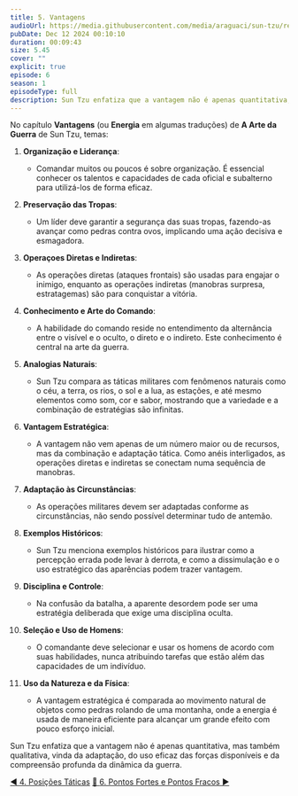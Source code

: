 ```yaml
---
title: 5. Vantagens
audioUrl: https://media.githubusercontent.com/media/araguaci/sun-tzu/refs/heads/main/public/audio/06-cap-05-vantagens.mp3
pubDate: Dec 12 2024 00:10:10
duration: 00:09:43
size: 5.45
cover: ""
explicit: true
episode: 6
season: 1
episodeType: full
description: Sun Tzu enfatiza que a vantagem não é apenas quantitativa, mas também qualitativa, vinda da adaptação, do uso eficaz das forças disponíveis e da compreensão profunda da dinâmica da guerra.
---
```


No capítulo **Vantagens** (ou **Energia** em algumas traduções) de **A Arte da Guerra** de Sun Tzu, temas:

  1. **Organização e Liderança**: 

     - Comandar muitos ou poucos é sobre organização. É essencial conhecer os talentos e capacidades de cada oficial e subalterno para utilizá-los de forma eficaz.

  2. **Preservação das Tropas**: 

     - Um líder deve garantir a segurança das suas tropas, fazendo-as avançar como pedras contra ovos, implicando uma ação decisiva e esmagadora.

  3. **Operaçoes Diretas e Indiretas**: 

     - As operações diretas (ataques frontais) são usadas para engajar o inimigo, enquanto as operações indiretas (manobras surpresa, estratagemas) são para conquistar a vitória.

  4. **Conhecimento e Arte do Comando**: 

     - A habilidade do comando reside no entendimento da alternância entre o visível e o oculto, o direto e o indireto. Este conhecimento é central na arte da guerra.

  5. **Analogias Naturais**: 

     - Sun Tzu compara as táticas militares com fenômenos naturais como o céu, a terra, os rios, o sol e a lua, as estações, e até mesmo elementos como som, cor e sabor, mostrando que a variedade e a combinação de estratégias são infinitas.

  6. **Vantagem Estratégica**: 

     - A vantagem não vem apenas de um número maior ou de recursos, mas da combinação e adaptação tática. Como anéis interligados, as operações diretas e indiretas se conectam numa sequência de manobras.

  7. **Adaptação às Circunstâncias**: 

     - As operações militares devem ser adaptadas conforme as circunstâncias, não sendo possível determinar tudo de antemão.

  8. **Exemplos Históricos**: 

     - Sun Tzu menciona exemplos históricos para ilustrar como a percepção errada pode levar à derrota, e como a dissimulação e o uso estratégico das aparências podem trazer vantagem.

  9. **Disciplina e Controle**: 
  
     - Na confusão da batalha, a aparente desordem pode ser uma estratégia deliberada que exige uma disciplina oculta.

  10.  **Seleção e Uso de Homens**: 
  
       - O comandante deve selecionar e usar os homens de acordo com suas habilidades, nunca atribuindo tarefas que estão além das capacidades de um indivíduo.

  11.  **Uso da Natureza e da Física**: 
       - A vantagem estratégica é comparada ao movimento natural de objetos como pedras rolando de uma montanha, onde a energia é usada de maneira eficiente para alcançar um grande efeito com pouco esforço inicial.

Sun Tzu enfatiza que a vantagem não é apenas quantitativa, mas também qualitativa, vinda da adaptação, do uso eficaz das forças disponíveis e da compreensão profunda da dinâmica da guerra.

<div class="text-center mt-16">
  <a class="btn btn-accent mt-9" href="/episode/post05">◀️ 4. Posições Táticas</a>
  <a class="btn btn-accent mt-9" href="#top" title="top"> 🔼 </a>
  <a class="btn btn-accent mt-9" href="/episode/post07">6. Pontos Fortes e Pontos Fracos ▶️</a>
</div>